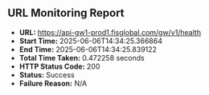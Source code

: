 ## URL Monitoring Report

- **URL:** https://api-gw1-prod1.fisglobal.com/gw/v1/health
- **Start Time:** 2025-06-06T14:34:25.366864
- **End Time:** 2025-06-06T14:34:25.839122
- **Total Time Taken:** 0.472258 seconds
- **HTTP Status Code:** 200
- **Status:** Success
- **Failure Reason:** N/A
